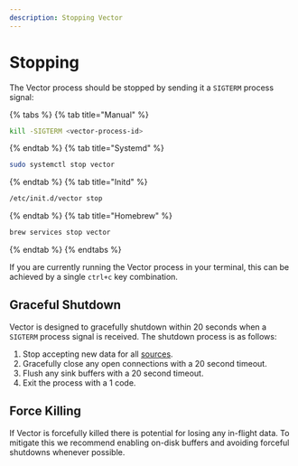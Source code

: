 ```yaml
---
description: Stopping Vector
---
```


# Stopping

The Vector process should be stopped by sending it a `SIGTERM` process signal:

{% tabs %}
{% tab title="Manual" %}
```bash
kill -SIGTERM <vector-process-id>
```
{% endtab %}
{% tab title="Systemd" %}
```bash
sudo systemctl stop vector
```
{% endtab %}
{% tab title="Initd" %}
```bash
/etc/init.d/vector stop
```
{% endtab %}
{% tab title="Homebrew" %}
```bash
brew services stop vector
```
{% endtab %}
{% endtabs %}

If you are currently running the Vector process in your terminal, this can be
achieved by a single `ctrl+c` key combination.

## Graceful Shutdown

Vector is designed to gracefully shutdown within 20 seconds when a `SIGTERM`
process signal is received. The shutdown process is as follows:

1. Stop accepting new data for all [sources][docs.sources].
2. Gracefully close any open connections with a 20 second timeout.
3. Flush any sink buffers with a 20 second timeout.
4. Exit the process with a 1 code.

## Force Killing

If Vector is forcefully killed there is potential for losing any in-flight
data. To mitigate this we recommend enabling on-disk buffers and avoiding
forceful shutdowns whenever possible.


[docs.sources]: ../..docs/usage/configuration/sources
